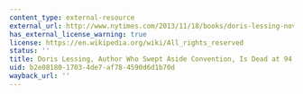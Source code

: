```yaml
---
content_type: external-resource
external_url: http://www.nytimes.com/2013/11/18/books/doris-lessing-novelist-who-won-2007-nobel-is-dead-at-94.html?_r=0&adxnnl=1&adxnnlx=1421427813-oXWokNZNmIzydrJFO/OMRg
has_external_license_warning: true
license: https://en.wikipedia.org/wiki/All_rights_reserved
status: ''
title: Doris Lessing, Author Who Swept Aside Convention, Is Dead at 94
uid: b2e08180-1703-4de7-af78-4590d6d1b70d
wayback_url: ''
---
```

